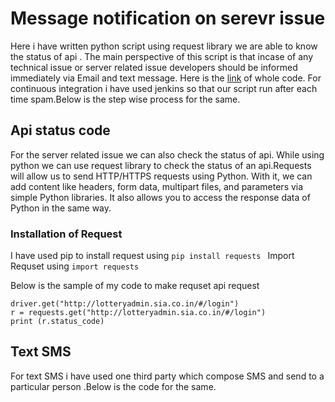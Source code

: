 # Message notification on serevr issue

 Here i have written python script using request library we are able to know the status of api . The main perspective of this script is that incase  of any technical issue or server related issue developers should be informed immediately via Email and text message. Here is the [link](https://github.com/Akanksha461/Totojitu/blob/master/status_code.py) of whole code. For continuous integration i have used jenkins so that our script run after each time spam.Below is the step wise process for the same.

 ## Api status code
   For the server related issue we can also check the status of api. While using python we can use request library to check the status of an api.Requests will allow us to send HTTP/HTTPS requests using Python. With it, we can add content like headers, form data, multipart files, and parameters via simple Python libraries. It also allows you to access the response data of Python in the same way.
   
   ### Installation of Request
   I have used pip to install request using
    ```
    pip install requests 
    ```
  Import Requset using
    ```
    import requests 
    ```
    
  Below is the sample of my code to make requset api request
  
   ```
   driver.get("http://lotteryadmin.sia.co.in/#/login")
r = requests.get("http://lotteryadmin.sia.co.in/#/login")
print (r.status_code)
   ```
   
 ## Text SMS
  For text SMS i have used one third party which compose SMS and send to a particular person .Below is the code for the same.
   ```
   ```
   
  
